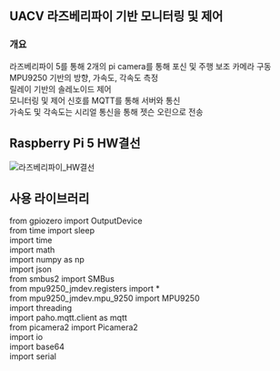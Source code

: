 ## UACV 라즈베리파이 기반 모니터링 및 제어

### 개요
라즈베리파이 5를 통해 2개의 pi camera를 통해 포신 및 주행 보조 카메라 구동<br>
MPU9250 기반의 방향, 가속도, 각속도 측정<br>
릴레이 기반의 솔레노이드 제어<br>
모니터링 및 제어 신호를 MQTT를 통해 서버와 통신<br>
가속도 및 각속도는 시리얼 통신을 통해 젯슨 오린으로 전송<br>

## Raspberry Pi 5 HW결선

![라즈베리파이_HW결선](https://github.com/user-attachments/assets/5afccc94-d9f8-4188-aa0c-189d63c2532b)

## 사용 라이브러리
from gpiozero import OutputDevice <br>
from time import sleep <br>
import time <br>
import math <br>
import numpy as np <br>
import json <br>
from smbus2 import SMBus <br>
from mpu9250_jmdev.registers import * <br>
from mpu9250_jmdev.mpu_9250 import MPU9250 <br>
import threading <br>
import paho.mqtt.client as mqtt <br>
from picamera2 import Picamera2 <br>
import io <br>
import base64 <br>
import serial <br>
